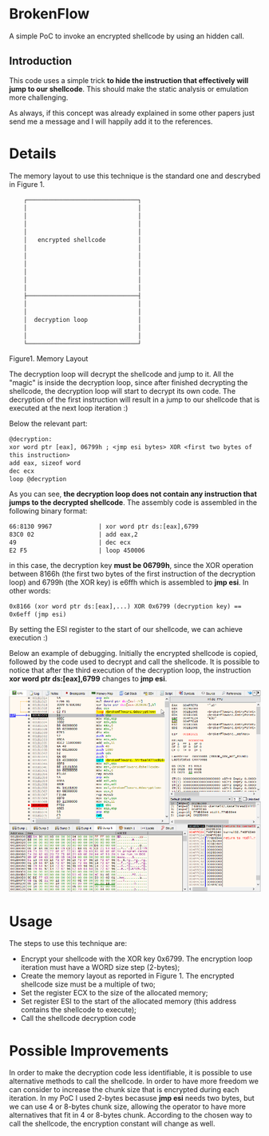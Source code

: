 # BrokenFlow
A simple PoC to invoke an encrypted shellcode by using an hidden call.

## Introduction
This code uses a simple trick **to hide the instruction that effectively will jump to our shellcode**. This should make the static analysis or emulation more challenging.

As always, if this concept was already explained in some other papers just send me a message and I will happily add it to the references.

# Details
The memory layout to use this technique is the standard one and descrybed in Figure 1.

        ┌───────────────────────────────┐
        │                               │
        │                               │
        │                               │
        │                               │
        │   encrypted shellcode         │
        │                               │
        │                               │
        │                               │
        │                               │
        │                               │
        │                               │
        ├───────────────────────────────┤
        │                               │
        │                               │
        │  decryption loop              │
        │                               │
        │                               │
        └───────────────────────────────┘

Figure1. Memory Layout

The decryption loop will decrypt the shellcode and jump to it. All the "magic" is inside the decryption loop, since after finished decrypting the shellcode, the decryption loop will start to decrypt its own code. The decryption of the first instruction will result in a jump to our shellcode that is executed at the next loop iteration :)

Below the relevant part:

    @decryption:
    xor word ptr [eax], 06799h ; <jmp esi bytes> XOR <first two bytes of this instruction>
    add eax, sizeof word
    dec ecx
    loop @decryption
    
As you can see, **the decryption loop does not contain any instruction that jumps to the decrypted shellcode**. The assembly code is assembled in the following binary format:

    66:8130 9967             | xor word ptr ds:[eax],6799                                 
    83C0 02                  | add eax,2                                                    
    49                       | dec ecx                                                      
    E2 F5                    | loop 450006
    
in this case, the decryption key **must be 06799h**, since the XOR operation between 8166h (the first two bytes of the first instruction of the decryption loop) and 6799h (the XOR key) is e6ffh which is assembled to **jmp esi**. In other words:

    0x8166 (xor word ptr ds:[eax],...) XOR 0x6799 (decryption key) == 0x6eff (jmp esi)

By setting the ESI register to the start of our shellcode, we can achieve execution :)

Below an example of debugging. Initially the encrypted shellcode is copied, followed by the code used to decrypt and call the shellcode. It is possible to notice that after the third execution of the decryption loop, the instruction **xor word ptr ds:[eax],6799** changes to **jmp esi**.

![BrokenFlow execution](BrokenFlow.gif "BrokenFlow execution")

# Usage
The steps to use this technique are:
* Encrypt your shellcode with the XOR key 0x6799. The encryption loop iteration must have a WORD size step (2-bytes);
* Create the memory layout as reported in Figure 1. The encrypted shellcode size must be a multiple of two;
* Set the register ECX to the size of the allocated memory;
* Set register ESI to the start of the allocated memory (this address contains the shellcode to execute);
* Call the shellcode decryption code

# Possible Improvements
In order to make the decryption code less identifiable, it is possible to use alternative methods to call the shellcode. In order to have more freedom we can consider to increase the chunk size that is encrypted during each iteration. In my PoC I used 2-bytes becasuse **jmp esi** needs two bytes, but we can use 4 or 8-bytes chunk size, allowing the operator to have more alternatives that fit in 4 or 8-bytes chunk. According to the chosen way to call the shellcode, the encryption constant will change as well.
